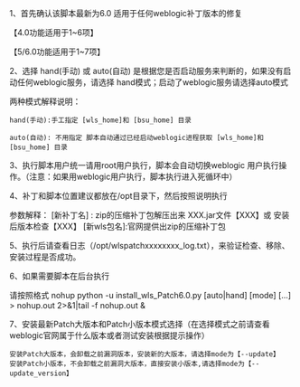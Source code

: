 1、首先确认该脚本最新为6.0 适用于任何weblogic补丁版本的修复

   【4.0功能适用于1~6项】
   
   【5/6.0功能适用于1~7项】
   
2、选择 hand(手动) 或 auto(自动) 是根据您是否启动服务来判断的，如果没有启动任何weblogic服务，请选择 hand模式；启动了weblogic服务请选择auto模式

   两种模式解释说明：
   
    hand(手动):手工指定 [wls_home]和 [bsu_home] 目录
    
    auto(自动): 不用指定 脚本自动通过已经启动weblogic进程获取 [wls_home]和 [bsu_home] 目录
    
3、执行脚本用户统一请用root用户执行，脚本会自动切换weblogic 用户执行操作。（注意：如果用weblogic用户执行，脚本执行进入死循环中）

4、补丁和脚本位置建议都放在/opt目录下，然后按照说明执行

   参数解释：
   [新补丁名] : zip的压缩补丁包解压出来 XXX.jar文件【XXX】或 安装后版本检查【XXX】
   [新wls包名]:官网提供出zip的压缩补丁包
   
5、执行后请查看日志（/opt/wlspatchxxxxxxxx_log.txt），来验证检查、移除、安装过程是否成功。

6、如果需要脚本在后台执行

   请按照格式 nohup python -u install_wls_Patch6.0.py [auto|hand] [mode] [...] > nohup.out 2>&1|tail -f nohup.out &
   
7、安装最新Patch大版本和Patch小版本模式选择（在选择模式之前请查看weblogic官网属于什么版本或者测试安装根据提示操作）

    安装Patch大版本，会卸载之前漏洞版本，安装新的大版本，请选择mode为【--update】
    安装Patch小版本，不会卸载之前漏洞大版本，直接安装小版本,请选择mode为【--update_version】
